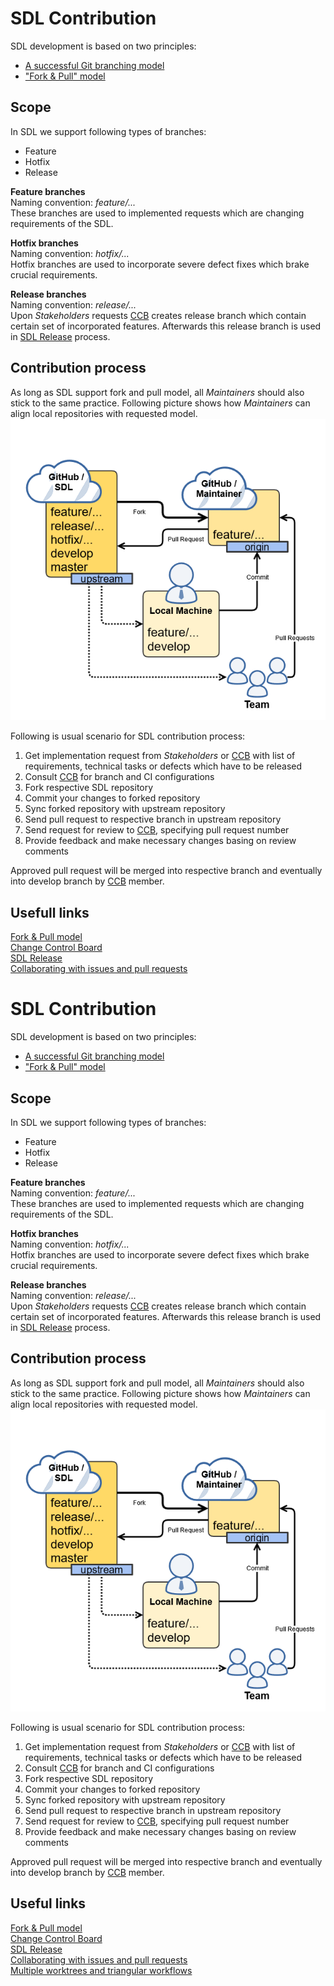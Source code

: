 # **SDL Contribution**
SDL development is based on two principles:<br>
- [A successful Git branching model][GitFlowModel]
- ["Fork & Pull" model][ForkAndPull]

## **Scope**
In SDL we support following types of branches:<br>
- Feature
- Hotfix
- Release

**Feature branches**<br>
Naming convention: *feature/...*<br>
These branches are used to implemented requests which are changing requirements of the SDL.

**Hotfix branches**<br>
Naming convention: *hotfix/...*<br>
Hotfix branches are used to incorporate severe defect fixes which brake crucial requirements.

**Release branches**<br>
Naming convention: *release/...*<br>
Upon *Stakeholders* requests [CCB][CCB-LINK] creates release branch which contain certain set of incorporated features.
Afterwards this release branch is used in [SDL Release][SDL-REL-LINK] process.

## **Contribution process**
As long as SDL support fork and pull model, all *Maintainers* should also stick to the same practice. Following picture shows how *Maintainers* can align local repositories with requested model.<br>
![Fork & pull](assets/fork-pull-model.png "Fork & pull model")<br>

Following is usual scenario for SDL contribution process:
1. Get implementation request from *Stakeholders* or [CCB][CCB-LINK] with list of requirements, technical tasks or defects which have to be released
2. Consult [CCB][CCB-LINK] for branch and CI configurations
3. Fork respective SDL repository
4. Commit your changes to forked repository
5. Sync forked repository with upstream repository
6. Send pull request to respective branch in upstream repository
7. Send request for review to [CCB][CCB-LINK], specifying pull request number
8. Provide feedback and make necessary changes basing on review comments

Approved pull request will be merged into respective branch and eventually into develop branch by [CCB][CCB-LINK] member.

## **Usefull links**
[Fork & Pull model][ForkAndPull]<br>
[Change Control Board][CCB-LINK]<br>
[SDL Release][SDL-REL-LINK]<br>
[Collaborating with issues and pull requests][GH-COL-LINK]<br>

[ForkAndPull]: https://help.github.com/articles/fork-a-repo/ "Fork & Pull model"
[CCB-LINK]: ChangeControlBoard.md "Change Control Board"
[SDL-REL-LINK]: SDLRelease.md "SDL Release"
[GH-COL-LINK]: https://help.github.com/categories/collaborating-with-issues-and-pull-requests/ "Collaborating with issues and pull requests"
[GitFlowModel]: http://nvie.com/posts/a-successful-git-branching-model/ "A successful Git branching model"
# **SDL Contribution**
SDL development is based on two principles:<br>
- [A successful Git branching model][GitFlowModel]
- ["Fork & Pull" model][ForkAndPull]

## **Scope**
In SDL we support following types of branches:<br>
- Feature
- Hotfix
- Release

**Feature branches**<br>
Naming convention: *feature/...*<br>
These branches are used to implemented requests which are changing requirements of the SDL.

**Hotfix branches**<br>
Naming convention: *hotfix/...*<br>
Hotfix branches are used to incorporate severe defect fixes which brake crucial requirements.

**Release branches**<br>
Naming convention: *release/...*<br>
Upon *Stakeholders* requests [CCB][CCB-LINK] creates release branch which contain certain set of incorporated features.
Afterwards this release branch is used in [SDL Release][SDL-REL-LINK] process.

## **Contribution process**
As long as SDL support fork and pull model, all *Maintainers* should also stick to the same practice. Following picture shows how *Maintainers* can align local repositories with requested model.<br>
![Fork & pull](assets/fork-pull-model.png "Fork & pull model")<br>

Following is usual scenario for SDL contribution process:
1. Get implementation request from *Stakeholders* or [CCB][CCB-LINK] with list of requirements, technical tasks or defects which have to be released
2. Consult [CCB][CCB-LINK] for branch and CI configurations
3. Fork respective SDL repository
4. Commit your changes to forked repository
5. Sync forked repository with upstream repository
6. Send pull request to respective branch in upstream repository
7. Send request for review to [CCB][CCB-LINK], specifying pull request number
8. Provide feedback and make necessary changes basing on review comments

Approved pull request will be merged into respective branch and eventually into develop branch by [CCB][CCB-LINK] member.

## **Useful links**
[Fork & Pull model][ForkAndPull]<br>
[Change Control Board][CCB-LINK]<br>
[SDL Release][SDL-REL-LINK]<br>
[Collaborating with issues and pull requests][GH-COL-LINK]<br>
[Multiple worktrees and triangular workflows][GitMultiTri]<br>

[ForkAndPull]: https://help.github.com/articles/fork-a-repo/ "Fork & Pull model"
[CCB-LINK]: ChangeControlBoard.md "Change Control Board"
[SDL-REL-LINK]: SDLRelease.md "SDL Release"
[GH-COL-LINK]: https://help.github.com/categories/collaborating-with-issues-and-pull-requests/ "Collaborating with issues and pull requests"
[GitFlowModel]: http://nvie.com/posts/a-successful-git-branching-model/ "A successful Git branching model"
[GitMultiTri]: https://github.com/blog/2042-git-2-5-including-multiple-worktrees-and-triangular-workflows "Multiple worktrees and triangular workflows"
